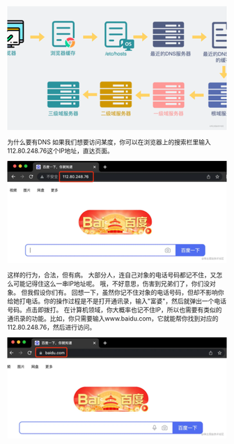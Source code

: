 ![img.png](img.png)

为什么要有DNS
如果我们想要访问某度，你可以在浏览器上的搜索栏里输入112.80.248.76这个IP地址，直达页面。

![img_1.png](img_1.png)

这样的行为，合法，但有病。
大部分人，连自己对象的电话号码都记不住，又怎么可能记得住这么一串IP地址呢。
哦，不好意思，伤害到兄弟们了，你们没对象。
但我假设你们有。
回想一下，虽然你记不住对象的电话号码，但却不影响你给她打电话。你的操作过程是不是打开通讯录，输入"富婆"，然后就弹出一个电话号码。点击即拨打。
在计算机领域，你大概率也记不住IP，所以也需要有类似的通讯录的功能。比如，你只需要输入www.baidu.com，它就能帮你找到对应的 112.80.248.76，然后进行访问。

![img_2.png](img_2.png)

